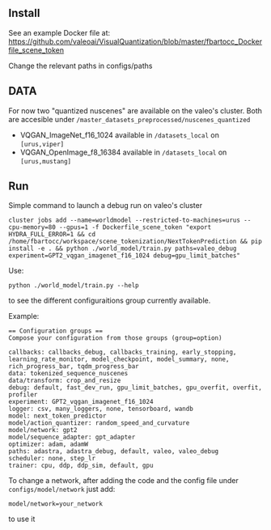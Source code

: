
## Install

See an example Docker file at: https://github.com/valeoai/VisualQuantization/blob/master/fbartocc_Dockerfile_scene_token

Change the relevant paths in configs/paths


## DATA

For now two "quantized nuscenes" are available on the valeo's cluster. Both are accesible under `/master_datasets_preprocessed/nuscenes_quantized`
- VQGAN_ImageNet_f16_1024   available in `/datasets_local` on `[urus,viper]`
- VQGAN_OpenImage_f8_16384  available in `/datasets_local` on `[urus,mustang]`

## Run

Simple command to launch a debug run on valeo's cluster
```
cluster jobs add --name=worldmodel --restricted-to-machines=urus --cpu-memory=80 --gpus=1 -f Dockerfile_scene_token "export HYDRA_FULL_ERROR=1 && cd /home/fbartocc/workspace/scene_tokenization/NextTokenPrediction && pip install -e . && python ./world_model/train.py paths=valeo_debug experiment=GPT2_vqgan_imagenet_f16_1024 debug=gpu_limit_batches"
```

Use:
```
python ./world_model/train.py --help
```
to see the different configuraitions group currently available.

Example:
```
== Configuration groups ==
Compose your configuration from those groups (group=option)

callbacks: callbacks_debug, callbacks_training, early_stopping, learning_rate_monitor, model_checkpoint, model_summary, none, rich_progress_bar, tqdm_progress_bar
data: tokenized_sequence_nuscenes
data/transform: crop_and_resize
debug: default, fast_dev_run, gpu_limit_batches, gpu_overfit, overfit, profiler
experiment: GPT2_vqgan_imagenet_f16_1024
logger: csv, many_loggers, none, tensorboard, wandb
model: next_token_predictor
model/action_quantizer: random_speed_and_curvature
model/network: gpt2
model/sequence_adapter: gpt_adapter
optimizer: adam, adamW
paths: adastra, adastra_debug, default, valeo, valeo_debug
scheduler: none, step_lr
trainer: cpu, ddp, ddp_sim, default, gpu
```

To change a network, after adding the code and the config file under `configs/model/network` just add:
```
model/network=your_network
```
to use it

